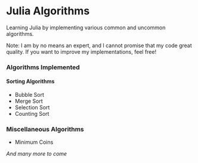 # Julia Algorithms
Learning Julia by implementing various common and uncommon algorithms. 

Note: I am by no means an expert, and I cannot promise that my code great quality. If you want to improve my implementations, feel free!

### Algorithms Implemented

#### Sorting Algorithms
- Bubble Sort
- Merge Sort
- Selection Sort
- Counting Sort

### Miscellaneous Algorithms
- Minimum Coins

*And many more to come*